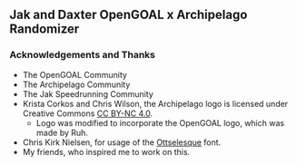 ## Jak and Daxter OpenGOAL x Archipelago Randomizer

### Acknowledgements and Thanks
- The OpenGOAL Community
- The Archipelago Community
- The Jak Speedrunning Community
- Krista Corkos and Chris Wilson, the Archipelago logo is licensed under Creative Commons [CC BY-NC 4.0](https://creativecommons.org/licenses/by-nc/4.0/).
  - Logo was modified to incorporate the OpenGOAL logo, which was made by Ruh.
- Chris Kirk Nielsen, for usage of the [Ottselesque](https://chriskirknielsen.com/fonts/ottselesque/) font.
- My friends, who inspired me to work on this.
